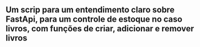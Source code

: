 ## Um scrip para um entendimento claro sobre FastApi, para um controle de estoque no caso livros, com funções de criar, adicionar e remover livros



